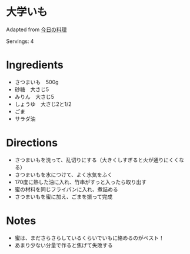 
# 大学いも

Adapted from [今日の料理](https://www.kyounoryouri.jp/recipe/4337_%E5%A4%A7%E5%AD%A6%E3%81%84%E3%82%82.html)

Servings: 4

# Ingredients
- さつまいも　500g
- 砂糖　大さじ5
- みりん　大さじ5
- しょうゆ　大さじ2と1/2
- ごま
- サラダ油

# Directions
- さつまいもを洗って、乱切りにする（大きくしすぎると火が通りにくくなる）
- さつまいもを水につけて、よく水気をふく
- 170度に熱した油に入れ、竹串がすっと入ったら取り出す
- 蜜の材料を同じフライパンに入れ、煮詰める
- さつまいもを蜜に加え、ごまを振って完成

# Notes
- 蜜は、まださらさらしているくらいでいもに絡めるのがベスト！
- あまり少ない分量で作ると焦げて失敗する
